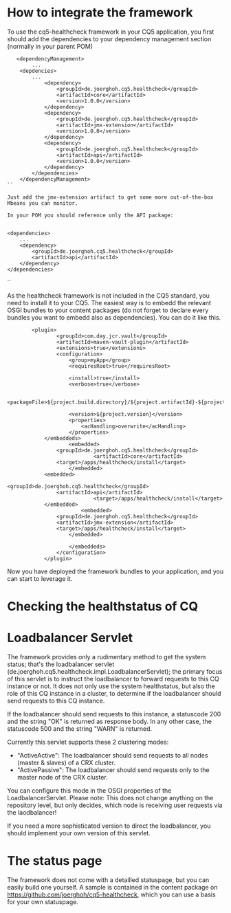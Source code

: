 
How to integrate the framework
==============

To use the cq5-healthcheck framework in your CQ5 application, you first should add the dependencies to your dependency management section (normally in your parent POM)

```
   <dependencyManagement>
        ...
	<depdencies>
	    ...
            <dependency>
                <groupId>de.joerghoh.cq5.healthcheck</groupId>
                <artifactId>core</artifactId>
                <version>1.0.0</version>
            </dependency>
            <dependency>
                <groupId>de.joerghoh.cq5.healthcheck</groupId>
                <artifactId>jmx-extension</artifactId>
                <version>1.0.0</version>
            </dependency>
            <dependency>
                <groupId>de.joerghoh.cq5.healthcheck</groupId>
                <artifactId>api</artifactId>
                <version>1.0.0</version>
            </dependency>
        </dependencies>
    </dependencyManagement>
``

Just add the jmx-extension artifact to get some more out-of-the-box Mbeans you can monitor. 

In your POM you should reference only the API package:


```
	<dependencies>
		...
		<dependency>
			<groupId>de.joerghoh.cq5.healthcheck</groupId>
			<artifactId>api</artifactId>
		</dependency>
	</dependencies>
``

As the healthcheck framework is not included in the CQ5 standard, you need to install it to your CQ5. The easiest way is to embedd the relevant OSGI bundles to your content packages (do not forget to declare every bundles you want to embedd also as dependencies). You can do it like this.

```
	    <plugin>
                <groupId>com.day.jcr.vault</groupId>
                <artifactId>maven-vault-plugin</artifactId>
                <extensions>true</extensions>
                <configuration>
                    <group>myApp</group>
                    <requiresRoot>true</requiresRoot>

                    <install>true</install>
                    <verbose>true</verbose>

                    <packageFile>${project.build.directory}/${project.artifactId}-${project.version}.zip</packageFile>

                    <version>${project.version}</version>
                    <properties>
                        <acHandling>overwrite</acHandling>
                    </properties>
		    </embeddeds>
                	<embedded>
				<groupId>de.joerghoh.cq5.healthcheck</groupId>
	                        <artifactId>core</artifactId>
				<target>/apps/healthcheck/install</target>
	                </embedded>
			<embedded>
                                <groupId>de.joerghoh.cq5.healthcheck</groupId>
				<artifactId>api</artifactId>
	                        <target>/apps/healthcheck/install</target>
			</embedded>
                        <embedded>
				<groupId>de.joerghoh.cq5.healthcheck</groupId>
				<artifactId>jmx-extension</artifactId>
				<target>/apps/healthcheck/install</target>
	                </embedded>

                    </embeddeds>
                </configuration>
            </plugin>

```

Now you have deployed the framework bundles to your application, and you can start to leverage it.


Checking the healthstatus of CQ
===================

Loadbalancer Servlet
===

The framework provides only a rudimentary method to get the system status; that's the loadbalancer servlet (de.joerghoh.cq5.healthcheck.impl.LoadbalancerServlet); the primary focus of this servlet is to instruct the loadbalancer to forward requests to this CQ instance or not. It does not only use the system healthstatus, but also the role of this CQ instance in a cluster, to determine if the loadbalancer should send requests to this CQ instance.

If the loadbalancer should send requests to this instance, a statuscode 200 and the string "OK" is returned as response body. In any other case, the statuscode 500 and the string "WARN" is returned.


Currently this servlet supports these 2 clustering modes:
* "ActiveActive": The loadbalancer should send requests to all nodes (master & slaves) of a CRX cluster.
* "ActivePassive": The loadbalancer should send requests only to the master node of the CRX cluster.

You can configure this mode in the OSGI properties of the LoadbalancerServlet. 
Please note: This does not change anything on the repository level, but only decides, which node is receiving user requests via the laodbalancer!

If you need a more sophisticated version to direct the loadbalancer, you should implement your own version of this servlet.


The status page
====

The framework does not come with a detailled statuspage, but you can easily build one yourself. A sample is contained in the content package on https://github.com/joerghoh/cq5-healthcheck, which you can use a basis for your own statuspage.
